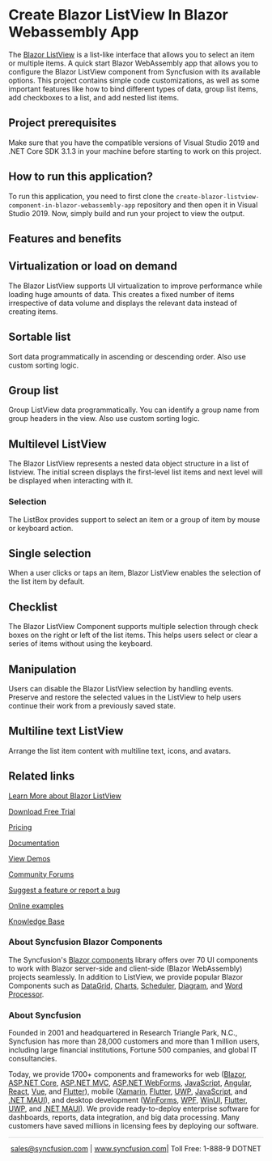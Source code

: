  # Create Blazor ListView In Blazor Webassembly App

The [Blazor ListView](https://www.syncfusion.com/blazor-components/blazor-listview?utm_source=github&utm_medium=listing&utm_campaign=blazor-listview-github-samples) is a list-like interface that allows you to select an item or multiple items. A quick start Blazor WebAssembly app that allows you to configure the Blazor ListView component from Syncfusion with its available options. This project contains simple code customizations, as well as some important features like how to bind different types of data, group list items, add checkboxes to a list, and add nested list items.

## Project prerequisites

Make sure that you have the compatible versions of Visual Studio 2019 and .NET Core SDK 3.1.3 in your machine before starting to work on this project.

## How to run this application?

To run this application, you need to first clone the `create-blazor-listview-component-in-blazor-webassembly-app` repository and then open it in Visual Studio 2019. Now, simply build and run your project to view the output.

## Features and benefits

## Virtualization or load on demand
The Blazor ListView supports UI virtualization to improve performance while loading huge amounts of data. This creates a fixed number of items irrespective of data volume and displays the relevant data instead of creating items.

## Sortable list
Sort data programmatically in ascending or descending order. Also use custom sorting logic.

## Group list
Group ListView data programmatically. You can identify a group name from group headers in the view. Also use custom sorting logic.

## Multilevel ListView
The Blazor ListView represents a nested data object structure in a list of listview. The initial screen displays the first-level list items and next level will be displayed when interacting with it.

### Selection

The ListBox provides support to select an item or a group of item by mouse or keyboard action.

## Single selection

When a user clicks or taps an item, Blazor ListView enables the selection of the list item by default.

## Checklist

The Blazor ListView Component supports multiple selection through check boxes on the right or left of the list items. This helps users select or clear a series of items without using the keyboard.

## Manipulation

Users can disable the Blazor ListView selection by handling events. Preserve and restore the selected values in the ListView to help users continue their work from a previously saved state.

## Multiline text ListView
Arrange the list item content with multiline text, icons, and avatars.

## Related links
[Learn More about Blazor ListView](https://www.syncfusion.com/blazor-components/blazor-listview?utm_source=github&utm_medium=listing&utm_campaign=blazor-listview-github-samples)

[Download Free Trial](https://www.syncfusion.com/downloads/blazor?utm_source=github&utm_medium=listing&utm_campaign=blazor-listview-github-samples)

[Pricing](https://www.syncfusion.com/sales/products/blazor?utm_source=github&utm_medium=listing&utm_campaign=blazor-listview-github-samples)

[Documentation](https://blazor.syncfusion.com/documentation/listview/getting-started?utm_source=github&utm_medium=listing&utm_campaign=blazor-listview-github-samples)

[View Demos](https://github.com/SyncfusionExamples/create-blazor-listview-component-in-blazor-webassembly-app.git?utm_source=github&utm_medium=listing&utm_campaign=blazor-listview-github-samples)

[Community Forums](https://www.syncfusion.com/forums/blazor-components?utm_source=github&utm_medium=listing&utm_campaign=blazor-listview-github-samples)

[Suggest a feature or report a bug](https://www.syncfusion.com/feedback/blazor-components?utm_source=github&utm_medium=listing&utm_campaign=blazor-listview-github-samples)

[Online examples](https://blazor.syncfusion.com/demos/listview/default-functionalities?utm_source=github&utm_medium=listing&utm_campaign=blazor-listview-github-samples)

[Knowledge Base](https://www.syncfusion.com/kb/blazor-components?utm_source=github&utm_medium=listing&utm_campaign=blazor-listview-github-samples)

### About Syncfusion Blazor Components
The Syncfusion's [Blazor components](https://www.syncfusion.com/blazor-components?utm_source=github&utm_medium=listing&utm_campaign=blazor-listview-github-samples) library offers over 70 UI components to work with Blazor server-side and client-side (Blazor WebAssembly) projects seamlessly. In addition to ListView, we provide popular Blazor Components such as [DataGrid](https://www.syncfusion.com/blazor-components/blazor-datagrid?utm_source=github&utm_medium=listing&utm_campaign=blazor-listview-github-samples), [Charts](https://www.syncfusion.com/blazor-components/blazor-charts?utm_source=github&utm_medium=listing&utm_campaign=blazor-listview-github-samples), [Scheduler](https://www.syncfusion.com/blazor-components/blazor-scheduler?utm_source=github&utm_medium=listing&utm_campaign=blazor-listview-github-samples), [Diagram](https://www.syncfusion.com/blazor-components/blazor-diagram?utm_source=github&utm_medium=listing&utm_campaign=blazor-listview-github-samples), and [Word Processor](https://www.syncfusion.com/blazor-components/blazor-word-processor?utm_source=github&utm_medium=listing&utm_campaign=blazor-listview-github-samples).

### About Syncfusion

Founded in 2001 and headquartered in Research Triangle Park, N.C., Syncfusion has more than 28,000 customers and more than 1 million users, including large financial institutions, Fortune 500 companies, and global IT consultancies.
 
Today, we provide 1700+ components and frameworks for web ([Blazor](https://www.syncfusion.com/blazor-components?utm_source=github&utm_medium=listing&utm_campaign=blazor-listview-github-samples), [ASP.NET Core](https://www.syncfusion.com/aspnet-core-ui-controls?utm_source=github&utm_medium=listing&utm_campaign=blazor-listview-github-samples), [ASP.NET MVC](https://www.syncfusion.com/aspnet-mvc-ui-controls?utm_source=github&utm_medium=listing&utm_campaign=blazor-listview-github-samples), [ASP.NET WebForms](https://www.syncfusion.com/jquery/aspnet-webforms-ui-controls?utm_source=github&utm_medium=listing&utm_campaign=blazor-listview-github-samples), [JavaScript](https://www.syncfusion.com/javascript-ui-controls?utm_source=github&utm_medium=listing&utm_campaign=blazor-listview-github-samples), [Angular](https://www.syncfusion.com/angular-ui-components?utm_source=github&utm_medium=listing&utm_campaign=blazor-listview-github-samples), [React](https://www.syncfusion.com/react-ui-components?utm_source=github&utm_medium=listing&utm_campaign=blazor-listview-github-samples), [Vue](https://www.syncfusion.com/vue-ui-components?utm_source=github&utm_medium=listing&utm_campaign=blazor-listview-github-samples), and [Flutter](https://www.syncfusion.com/flutter-widgets?utm_source=github&utm_medium=listing&utm_campaign=blazor-listview-github-samples)), mobile ([Xamarin](https://www.syncfusion.com/xamarin-ui-controls?utm_source=github&utm_medium=listing&utm_campaign=blazor-listview-github-samples), [Flutter](https://www.syncfusion.com/flutter-widgets?utm_source=github&utm_medium=listing&utm_campaign=blazor-listview-github-samples), [UWP](https://www.syncfusion.com/uwp-ui-controls?utm_source=github&utm_medium=listing&utm_campaign=blazor-listview-github-samples), [JavaScript](https://www.syncfusion.com/javascript-ui-controls?utm_source=github&utm_medium=listing&utm_campaign=blazor-listview-github-samples), and [.NET MAUI](https://www.syncfusion.com/maui-controls?utm_source=github&utm_medium=listing&utm_campaign=blazor-listview-github-samples)), and desktop development ([WinForms](https://www.syncfusion.com/winforms-ui-controls?utm_source=github&utm_medium=listing&utm_campaign=blazor-listview-github-samples), [WPF](https://www.syncfusion.com/wpf-controls?utm_source=github&utm_medium=listing&utm_campaign=blazor-listview-github-samples), [WinUI](https://www.syncfusion.com/winui-controls?utm_source=github&utm_medium=listing&utm_campaign=blazor-listview-github-samples), [Flutter](https://www.syncfusion.com/flutter-widgets?utm_source=github&utm_medium=listing&utm_campaign=blazor-listview-github-samples), [UWP](https://www.syncfusion.com/uwp-ui-controls?utm_source=github&utm_medium=listing&utm_campaign=blazor-listview-github-samples), and [.NET MAUI](https://www.syncfusion.com/maui-controls?utm_source=github&utm_medium=listing&utm_campaign=blazor-listview-github-samples)). We provide ready-to-deploy enterprise software for dashboards, reports, data integration, and big data processing. Many customers have saved millions in licensing fees by deploying our software.

<hr style="height:0.3px;border:none;color:lightgrey;background-color:lightgrey;" />

<p align="center">
<a href="mailto:sales@syncfusion.com?Subject=Syncfusion Blazor ListView - GitHub" target="_top">sales@syncfusion.com</a> | <a href="https://www.syncfusion.com?utm_source=github&utm_medium=listing&utm_campaign=blazor-listview-github-samples">www.syncfusion.com</a>| Toll Free: 1-888-9 DOTNET <br>
</p>

